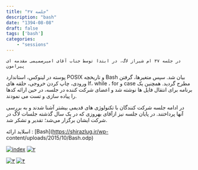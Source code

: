 ```yaml
---
title: "جلسه ۳۷"
description: "bash"
date: "1394-08-08"
draft: false
tags: ['bash']
categories:
    - "sessions"
---
```

    در جلسه ۳۷ ام شیراز لاگ، در ابتدا توسط جناب آقای امیرصمیمی مقدمه ای پیرامون
پوسته در لینوکس، استاندارد POSIX و تاریخچه Bash بیان شد. سپس متغیرها، گرفتن
ورودی، چاپ کردن خروجی، حلقه های If، while ، for و case مطرح گردید. همچنین یک
برنامه برای انتقال فایل ها نوشته شد و اعضای شرکت کننده در جلسه، در حین ارائه
کدها را پیاده سازی و تست می نمودند.

در ادامه جلسه شرکت کنندگان با تکنولوژی های قدیمی بیشتر آشنا شدند و به بررسی
آنها پرداختند. در پایان جلسه نیز ازآقای بهروزی که در یک سال گذشته جلسات لاگ در
شرکت ایشان برگزار می‌شد؛ تقدیر و تشکر شد.

اسلاید ارائه : [Bash](https://shirazlug.ir/wp-
content/uploads/2015/10/Bash.odp)

[![index](../../img/94894b86-fdbb-11e6-86dd-a088b4d860141488289277.4116495.jpeg)](img/94894b86-fdbb-11e6-86dd-a088b4d860141488289277.4116495.jpeg)
[![۲](../../img/94894d48-fdbb-11e6-86dd-a088b4d860141488289277.41168.jpeg)](img/94894d48-fdbb-11e6-86dd-a088b4d860141488289277.41168.jpeg)[
](https://shirazlug.ir/wp-content/uploads/2015/10/۴.jpeg)

[![۳](../../img/94894e42-fdbb-11e6-86dd-a088b4d860141488289277.4117036.jpeg)](img/94894e42-fdbb-11e6-86dd-a088b4d860141488289277.4117036.jpeg)
[![۴](../../img/94894f1e-fdbb-11e6-86dd-a088b4d860141488289277.411725.jpeg)](img/94894f1e-fdbb-11e6-86dd-a088b4d860141488289277.411725.jpeg)
